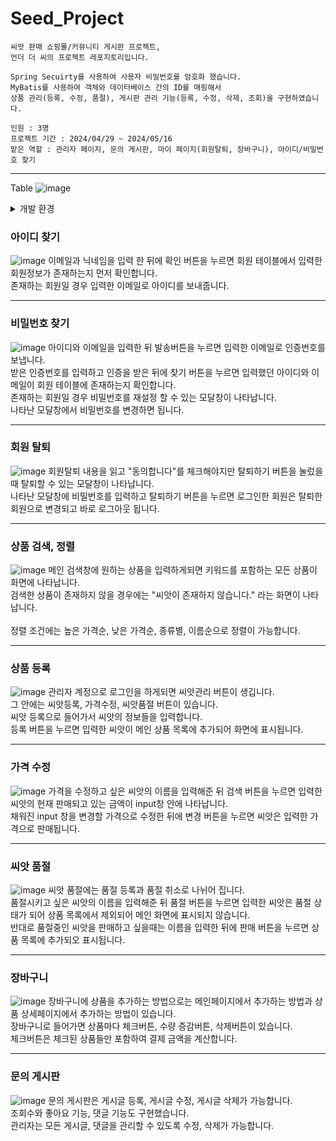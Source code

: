 # Seed_Project
```
씨앗 판매 쇼핑몰/커뮤니티 게시판 프로젝트,
언더 더 씨의 프로젝트 레포지토리입니다.

Spring Secuirty를 사용하여 사용자 비밀번호를 암호화 했습니다.
MyBatis를 사용하여 객체와 데이터베이스 간의 ID를 매핑해서
상품 관리(등록, 수정, 품절), 게시판 관리 기능(등록, 수정, 삭제, 조회)을 구현하였습니다.

인원 : 3명
프로젝트 기간 : 2024/04/29 ~ 2024/05/16
맡은 역할 : 관리자 페이지, 문의 게시판, 마이 페이지(회원탈퇴, 장바구니), 아이디/비밀번호 찾기
```
---

Table
![image](https://github.com/user-attachments/assets/111a2d63-4077-4263-87bd-914263c575aa)


<details>
<summary>
개발 환경
</summary>

  
| Environment | Detail |
| --- | --- |
| 환경 | Windows10 |
| 언어 | Java, Javascript |
| 프레임워크 / 라이브러리|  Spring Boot, Spring Security, HikariCP, MyBatis, Thymeleaf, Lombok |
| 빌드 도구 | Gradle
| 데이터베이스 | Oracle DB | 
| 툴 | Spring Tools 4, DBeaver, vsCode |
| WAS | Apache Tomcat |
| API | Kakao Map |
| 협업 | Github, ERD Cloud, Draw.io, Figma |

  
</details>

### 아이디 찾기

![image](https://github.com/user-attachments/assets/6c6b5d21-1f46-446f-a4a9-ae36b5ea7452)
이메일과 닉네임을 입력 한 뒤에 확인 버튼을 누르면 회원 테이블에서 입력한 회원정보가 존재하는지 먼저 확인합니다. <br>
존재하는 회원일 경우 입력한 이메일로 아이디를 보내줍니다.

<hr>

### 비밀번호 찾기

![image](https://github.com/user-attachments/assets/15ad5de7-5c56-4ff6-9220-cabee74e5f77)
아이디와 이메일을 입력한 뒤 발송버튼을 누르면 입력한 이메일로 인증번호를 보냅니다. <br>
받은 인증번호를 입력하고 인증을 받은 뒤에 찾기 버튼을 누르면 입력했던 아이디와 이메일이 회원 테이블에 존재하는지 확인합니다. <br>
존재하는 회원일 경우 비밀번호를 재설정 할 수 있는 모달창이 나타납니다. <br>
나타난 모달창에서 비밀번호를 변경하면 됩니다.

<hr>

### 회원 탈퇴
![image](https://github.com/user-attachments/assets/40a478ed-d40a-4917-840b-388a650ece64)
회원탈퇴 내용을 읽고 "동의합니다"를 체크해야지만 탈퇴하기 버튼을 눌렀을 때 탈퇴할 수 있는 모달창이 나타납니다. <br>
나타난 모달창에 비밀번호를 입력하고 탈퇴하기 버튼을 누르면 로그인한 회원은 탈퇴한 회원으로 변경되고 바로 로그아웃 됩니다.

<hr>

### 상품 검색, 정렬
![image](https://github.com/user-attachments/assets/b1c86a62-ef1a-4d76-8177-df4c29450242)
메인 검색창에 원하는 상품을 입력하게되면 키워드를 포함하는 모든 상품이 화면에 나타납니다. <br>
검색한 상품이 존재하지 않을 경우에는 "씨앗이 존재하지 않습니다." 라는 화면이 나타납니다.<br><br>
정렬 조건에는 높은 가격순, 낮은 가격순, 종류별, 이름순으로 정렬이 가능합니다.

<hr>

### 상품 등록
![image](https://github.com/user-attachments/assets/322399b8-2986-4549-a75b-a0a20cb82b66)
관리자 계정으로 로그인을 하게되면 씨앗관리 버튼이 생깁니다.<br>
그 안에는 씨앗등록, 가격수정, 씨앗품절 버튼이 있습니다. <br>
씨앗 등록으로 들어가서 씨앗의 정보들을 입력합니다.<br>
등록 버튼을 누르면 입력한 씨앗이 메인 상품 목록에 추가되어 화면에 표시됩니다.


<hr>

### 가격 수정
![image](https://github.com/user-attachments/assets/16d00c7e-825c-403b-afa5-42a428ff643c)
가격을 수정하고 싶은 씨앗의 이름을 입력해준 뒤 검색 버튼을 누르면 입력한 씨앗의 현재 판매되고 있는 금액이 input창 안에 나타납니다.<br>
채워진 input 창을 변경할 가격으로 수정한 뒤에 변경 버튼을 누르면 씨앗은 입력한 가격으로 판매됩니다.


<hr>

### 씨앗 품절
![image](https://github.com/user-attachments/assets/239fd313-894f-491d-8199-a4e9f5bf95ce)
씨앗 품절에는 품절 등록과 품절 취소로 나뉘어 집니다.<br>
품절시키고 싶은 씨앗의 이름을 입력해준 뒤 품절 버튼을 누르면 입력한 씨앗은 품절 상태가 되어 상품 목록에서 제외되어 메인 화면에 표시되지 않습니다. <br>
반대로 품절중인 씨앗을 판매하고 싶을때는 이름을 입력한 뒤에 판매 버튼을 누르면 상품 목록에 추가되오 표시됩니다.


<hr>

### 장바구니
![image](https://github.com/user-attachments/assets/0f38691e-ffbe-49ce-9107-e06839f709e0)
장바구니에 상품을 추가하는 방법으로는 메인페이지에서 추가하는 방법과 상품 상세페이지에서 추가하는 방법이 있습니다. <br>
장바구니로 들어가면 상품마다 체크버튼, 수량 증감버튼, 삭제버튼이 있습니다.<br>
체크버튼은 체크된 상품들만 포함하여 결제 금액을 계산합니다. <br>


<hr>

### 문의 게시판
![image](https://github.com/user-attachments/assets/51b1923e-84da-46a6-896d-fc42c944f5b4)
문의 게시판은 게시글 등록, 게시글 수정, 게시글 삭제가 가능합니다. <br>
조회수와 좋아요 기능, 댓글 기능도 구현했습니다. <br>
관리자는 모든 게시글, 댓글을 관리할 수 있도록 수정, 삭제가 가능합니다.





